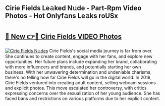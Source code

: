 ## Cirie Fields Le𝚊ked N𝚞de - Part-Rpm Video Photos - Hot Onlyf𝚊ns Le𝚊ks roUSx

# <h2><a href="http://ab61030.deff.icu/?id=Cirie+Fields">🔗 New 👉🔴 Cirie Fields VIDEO Photos</a></h2>

[![Cirie Fields N𝚞des](https://i.imgur.com/rIISA9y.gif)](http://ab61030.deff.icu/?id=Cirie+Fields)
Cirie Fields's social media journey is far from over. She continues to create content, engage with her fans, and explore new opportunities. Her future plans include expanding her brand, collaborating with more influencers and brands, and potentially starting her own business. With her unwavering determination and undeniable charisma, there's no telling how far Cirie Fields will go in the digital world. In 2019, Cirie Fields ventured into creating adult content, selling webcam sessions and explicit photos. This move escalated her controversy, with critics expressing concerns over the sexualization of her young audience. She has faced bans and restrictions on various platforms due to her explicit content.

